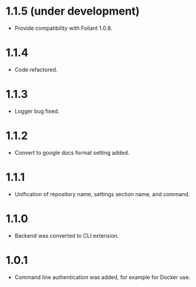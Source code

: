 # 1.1.5 (under development)

-   Provide compatibility with Foliant 1.0.8.

# 1.1.4

-   Code refactored.

# 1.1.3

-   Logger bug fixed.

# 1.1.2

-   Convert to google docs format setting added.

# 1.1.1

-   Unification of repository name, settings section name, and command.

# 1.1.0

-   Backend was converted to CLI extension.

# 1.0.1

-   Command line authentication was added, for example for Docker use.
